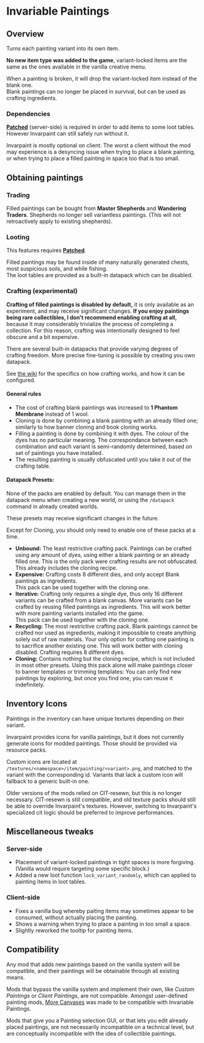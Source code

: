 # Invariable Paintings

## Overview
Turns each painting variant into its own item.

**No new item type was added to the game**, variant-locked items are the same as the ones available in the vanilla creative menu.

When a painting is broken, it will drop the variant-locked item instead of the blank one.  
Blank paintings can no longer be placed in survival, but can be used as crafting ingredients.

### Dependencies
**[Patched](https://modrinth.com/mod/patched)** (server-side) is required in order to add items to some loot tables. However Invarpaint can still safely run without it.

Invarpaint is mostly optional on client. The worst a client without the mod may experience is a desyncing issue when trying to place a blank painting, or when trying to place a filled painting in space too that is too small.

## Obtaining paintings
### Trading
Filled paintings can be bought from **Master Shepherds** and **Wandering Traders**. Shepherds no longer sell variantless paintings. (This will not retroactively apply to existing shepherds).

### Looting
This features requires **[Patched](https://modrinth.com/mod/patched)**.

Filled paintings may be found inside of many naturally generated chests, most suspicious soils, and while fishing.  
The loot tables are provided as a built-in datapack which can be disabled.

### Crafting (experimental)
**Crafting of filled paintings is disabled by default,** it is only available as an experiment, and may receive significant changes. **If you enjoy paintings being rare collectibles, I don't recommend enabling crafting at all,** because it may considerably trivialize the process of completing a collection. For this reason, crafting was intentionally designed to feel obscure and a bit expensive.

There are several built-in datapacks that provide varying degrees of crafting freedom. More precise fine-tuning is possible by creating you own datapack. 

See [the wiki](https://github.com/Estecka/mc-invariable-paintings/wiki/Painting-Creation-Recipe) for the specifics on how crafting works, and how it can be configured.

#### General rules
- The cost of crafting blank paintings was increased to **1 Phantom Membrane** instead of 1 wool.
- Cloning is done by combining a blank painting with an already filled one; similarly to how banner cloning and book cloning works.
- Filling a painting is done by combining it with dyes. The colour of the dyes has no particular meaning. The correspondance between each combination and each variant is semi-randomly determined, based on set of paintings you have installed.
- The resulting painting is usually obfuscated until you take it out of the crafting table.

#### Datapack Presets:
None of the packs are enabled by default.
You can manage them in the datapack menu when creating a new world, or using the `/datapack` command in already created worlds.

These presets may receive significant changes in the future.

Except for Cloning, you should only need to enable one of these packs at a time.

- **Unbound:** The least restrictive crafting pack. Paintings can be crafted using any amount of dyes, using either a blank painting or an already filled one. This is the only pack were crafting results are not obfuscated. This already includes the cloning recipe.
- **Expensive:** Crafting costs 8 different dies, and only accept Blank paintings as ingredients.  
This pack can be used together with the cloning one.
- **Iterative:** Crafting only requires a single dye, thus only 16 different variants can be crafted from a blank canvas. More variants can be crafted by reusing filled paintings as ingredients. This will work better with more painting variants installed into the game.  
This pack can be used together with the cloning one.
- **Recycling:** The most restrictive crafting pack. Blank paintings cannot be crafted nor used as ingredients, making it impossible to create anything solely out of raw materials. Your only option for crafting one painting is to sacrifice another existing one. This will work better with cloning disabled. Crafting requires 8 different dyes.
- **Cloning:** Contains nothing but the cloning recipe, which is not included in most other presets. Using this pack alone will make paintings closer to banner templates or trimming templates: You can only find new paintings by exploring, but once you find one, you can reuse it indefinitely.


## Inventory Icons

Paintings in the inventory can have unique textures depending on their variant. 

Invarpaint provides icons for vanilla paintings, but it does not currently generate icons for modded paintings. Those should be provided via resource packs.

Custom icons are located at `/textures/<namespace>/item/painting/<variant>.png`, and matched to the variant with the corresponding id. Variants that lack a custom icon will fallback to a generic built-in one.

Older versions of the mods relied on CIT-resewn, but this is no longer necessary. CIT-resewn is still compatible, and old texture packs should still be able to override Invarpaint's textures. However, switching to Invarpaint's specialized cit logic should be preferred to improve performances.


## Miscellaneous tweaks
### Server-side
- Placement of variant-locked paintings in tight spaces is more forgiving. (Vanilla would require targeting some specific block.)
- Added a new loot function `lock_variant_randomly`, which can applied to painting items in loot tables.

### Client-side
- Fixes a vanilla bug whereby paiting items may sometimes appear to be consumed, without actually placing the painting.
- Shows a warning when trying to place a painting in too small a space.
- Slightly reworked the tooltip for painting items.


## Compatibility
Any mod that adds new paintings based on the vanilla system will be compatible, and their paintings will be obtainable through all existing  means.

Mods that bypass the vanilla system and implement their own, like _Custom Paintings_ or _Client Paintings_, are not compatible. Amongst user-defined painting mods, [More Canvases](https://modrinth.com/mod/more-canvases) was made to be compatible with Invariable Paintings.

Mods that give you a Painting selection GUI, or that lets you edit already placed paintings, are not necessarily incompatible on a technical level, but are conceptually incompatible with the idea of collectible paintings.

